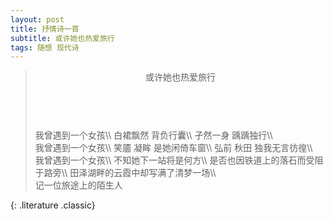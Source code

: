 ```yaml
---
layout: post
title: 抒情诗一首
subtitle: 或许她也热爱旅行
tags: 随想 现代诗
---
```


> <header>或许她也热爱旅行</header>
> <br>
> 我曾遇到一个女孩\\
> 白裙飘然 背负行囊\\
> 孑然一身 踽踽独行\\
> <br>
> 我曾遇到一个女孩\\
> 笑靥 凝眸 是她闲倚车窗\\
> 弘前 秋田 独我无言彷徨\\
> <br>
> 我曾遇到一个女孩\\
> 不知她下一站将是何方\\
> 是否也因铁道上的落石而受阻于路旁\\
> 田泽湖畔的云霞中却写满了清梦一场\\
> <br>
> <footer>记一位旅途上的陌生人</footer>
{: .literature .classic}
